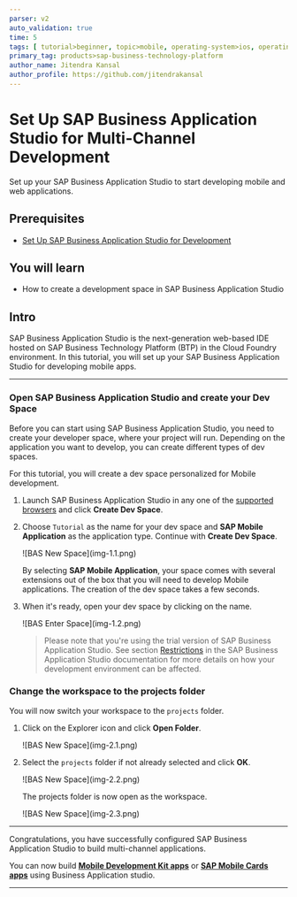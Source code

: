 ```yaml
---
parser: v2
auto_validation: true
time: 5
tags: [ tutorial>beginner, topic>mobile, operating-system>ios, operating-system>android, products>sap-business-technology-platform, products>sap-btp--cloud-foundry-environment, products>sap-mobile-cards, products>sap-mobile-services, products>sap-business-application-studio, products>mobile-development-kit-client ]
primary_tag: products>sap-business-technology-platform
author_name: Jitendra Kansal
author_profile: https://github.com/jitendrakansal
---
```


# Set Up SAP Business Application Studio for Multi-Channel Development
<!-- description --> Set up your SAP Business Application Studio to start developing mobile and web applications.

## Prerequisites
 - [Set Up SAP Business Application Studio for Development](appstudio-onboarding)

## You will learn
  - How to create a development space in SAP Business Application Studio

## Intro
SAP Business Application Studio is the next-generation web-based IDE hosted on SAP Business Technology Platform (BTP) in the Cloud Foundry environment. In this tutorial, you will set up your SAP Business Application Studio for developing mobile apps.

---


### Open SAP Business Application Studio and create your Dev Space


Before you can start using SAP Business Application Studio, you need to create your developer space, where your project will run. Depending on the application you want to develop, you can create different types of dev spaces.

For this tutorial, you will create a dev space personalized for Mobile development.

1. Launch SAP Business Application Studio in any one of the [supported browsers](https://help.sap.com/docs/SAP%20Business%20Application%20Studio/9d1db9835307451daa8c930fbd9ab264/8f46c6e6f86641cc900871c903761fd4.html#availability) and click **Create Dev Space**.

2. Choose `Tutorial` as the name for your dev space and **SAP Mobile Application** as the application type. Continue with **Create Dev Space**.

    <!-- border -->![BAS New Space](img-1.1.png)

    By selecting **SAP Mobile Application**, your space comes with several extensions out of the box that you will need to develop Mobile applications. The creation of the dev space takes a few seconds.

3. When it's ready, open your dev space by clicking on the name.

    <!-- border -->![BAS Enter Space](img-1.2.png)

    >Please note that you're using the trial version of SAP Business Application Studio. See section [Restrictions](https://help.sap.com/products/SAP%20Business%20Application%20Studio/9d1db9835307451daa8c930fbd9ab264/a45742a719704bdea179b4c4f9afa07f.html) in the SAP Business Application Studio documentation for more details on how your development environment can be affected.


  ### Change the workspace to the projects folder

  You will now switch your workspace to the `projects` folder.

1. Click on the Explorer icon and click  **Open Folder**.

    <!-- border -->![BAS New Space](img-2.1.png)
2. Select the `projects` folder if not already selected and click **OK**.

    <!-- border -->![BAS New Space](img-2.2.png)

   The projects folder is now open as the workspace.

   <!-- border -->![BAS New Space](img-2.3.png)

---

Congratulations, you have successfully configured SAP Business Application Studio to build multi-channel applications.

You can now build [**Mobile Development Kit apps**](mission.mobile-dev-kit-get-started) or [**SAP Mobile Cards apps**](https://developers.sap.com/tutorial-navigator.html?tag=products:content-and-collaboration/sap-mobile-cards) using Business Application studio.

---
